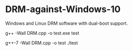 # DRM-against-Windows-10
Windows and Linux DRM software with dual-boot support.

g++ -Wall DRM.cpp -o test.exe
test

g++-7 -Wall DRM.cpp -o test
./test

